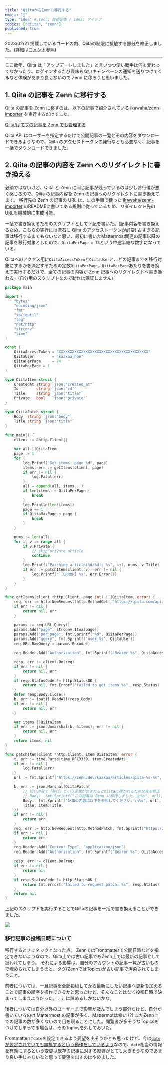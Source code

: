 ```yaml
---
title: "QiitaからZennに移行する"
emoji: "👋"
type: "idea" # tech: 技術記事 / idea: アイデア
topics: ["qiita", "zenn"]
published: true
---
```


2023/02/21 掲載しているコードの内、Qiitaの制限に抵触する部分を修正しました。(詳細は[コメント](https://zenn.dev/link/comments/991082a51e4149)参照)

---

ここ数年、Qiita は「アップデートしました」と言いつつ使い勝手は何も変わってなかったり、ログインするたび興味もないキャンペーンの通知を送りつけてくるなど体験があまり良くないので Zenn に移ろうと思いました。

## 1. Qiita の記事を Zenn に移行する

Qiita の記事を Zenn に移すのは、以下の記事で紹介されている [ikawaha/zenn-importer](https://github.com/ikawaha/zenn-importer) を実行するだけでした。

[Qiita/はてブの記事を Zenn でも管理する](https://zenn.dev/ikawaha/articles/20201012-e56b19cd33c396ae0465)

Qiita API はユーザーを指定するだけで公開記事の一覧とその内容をダウンロードできるようなので、Qiita のアクセストークンの発行なども必要なく、記事を一括でダウンロードできました。

## 2. Qiita の記事の内容を Zenn へのリダイレクトに書き換える

必須ではないけど、Qiita と Zenn に同じ記事が残っているのは少しお行儀が悪く感じるので、Qiita の記事内容を Zenn の記事へのリダイレクトに書き換えてます。
移行先の Zenn の記事の URL は、`1.`の手順で使った [ikawaha/zenn-importer](https://github.com/ikawaha/zenn-importer) のREADMEに書いてある規則に従っているため、リダイレクト先のURLも機械的に生成可能。

一括で書き換えるためのスクリプトとして下記を書いた。(記事内容を書き換えるため、こちらの実行には流石に Qiita のアクセストークンが必要)
古すぎる記事は移行するまでもないなと思い、最初に書いたMattermost関連の記事以降の記事を移行対象としたので、`QiitaPerPage = 74`という中途半端な数字になっている。

Qiitaへのアクセス用に`QiitaAccessToken`と`QiitaUser`と、どの記事までを移行対象にするかを決定するための定数`QiitaPerPage`、`QiitaMaxPage`あたりを書き換えて実行するだけで、全ての記事の内容が Zenn 記事へのリダイレクトへ書き換わる。(自分用のスクリプトなので動作は保証しません)

```go:main.go
package main

import (
	"bytes"
	"encoding/json"
	"fmt"
	"io/ioutil"
	"log"
	"net/http"
	"strconv"
	"time"
)

const (
	QiitaAccessToken = "XXXXXXXXXXXXXXXXXXXXXXXXXXXXXXXXXXXXXXXX"
	QiitaUser        = "kaakaa_hoe"
	QiitaPerPage     = 74
	QiitaMaxPage = 1
)

type QiitaItem struct {
	CreatedAt string `json:"created_at"`
	Id        string `json:"id"`
	Title     string `json:"title"`
	Private   bool   `json:"private"`
}

type QiitaPatch struct {
	Body  string `json:"body"`
	Title string `json:"title"`
}

func main() {
	client := &http.Client{}

	var all []QiitaItem
	page := 1
	for {
		log.Printf("Get items. page %d", page)
		items, err := getItems(client, page)
		if err != nil {
			log.Fatal(err)
		}
		all = append(all, items...)
		if len(items) < QiitaPerPage {
			break
		}
		log.Println(len(items))
		page += 1
		if QiitaMaxPage < page {
			break
		}
	}

	nums := len(all)
	for i, v := range all {
		if v.Private {
			// skip private article
			continue
		}
		log.Printf("Patching article(%d/%d): %s", i+1, nums, v.Title)
		if err := patchItem(client, v); err != nil {
			log.Printf(" [ERROR] %s", err.Error())
		}
	}
}

func getItems(client *http.Client, page int) ([]QiitaItem, error) {
	req, err := http.NewRequest(http.MethodGet, "https://qiita.com/api/v2/authenticated_user/items", nil)
	if err != nil {
		return nil, err
	}

	params := req.URL.Query()
	params.Add("page", strconv.Itoa(page))
	params.Add("per_page", fmt.Sprintf("%d", QiitaPerPage))
	params.Add("query", fmt.Sprintf("user:%s", QiitaUser))
	req.URL.RawQuery = params.Encode()

	req.Header.Add("Authorization", fmt.Sprintf("Bearer %s", QiitaAccessToken))

	resp, err := client.Do(req)
	if err != nil {
		return nil, err
	}
	if resp.StatusCode != http.StatusOK {
		return nil, fmt.Errorf("failed to get items %s", resp.Status)
	}
	defer resp.Body.Close()
	b, err := ioutil.ReadAll(resp.Body)
	if err != nil {
		return nil, err
	}

	var items []QiitaItem
	if err := json.Unmarshal(b, &items); err != nil {
		return nil, err
	}
	return items, nil
}

func patchItem(client *http.Client, item QiitaItem) error {
	t, err := time.Parse(time.RFC3339, item.CreatedAt)
	if err != nil {
		log.Fatal(err)
	}
	url := fmt.Sprintf("https://zenn.dev/kaakaa/articles/qiita-%s-%s", t.Format("20060102"), item.Id)

	b, err := json.Marshal(QiitaPatch{
		// 短い内容で「移行」という言葉が含まれるとQiitaに弾かれるため文言を修正
		// Body:  fmt.Sprintf("この記事は Zenn に移行しました。\n%s", url),
		Body:  fmt.Sprintf("記事の内容は以下を参照してください。\n%s", url),
		Title: item.Title,
	})
	if err != nil {
		return err
	}
	req, err := http.NewRequest(http.MethodPatch, fmt.Sprintf("https://qiita.com/api/v2/items/%s", item.Id), bytes.NewBuffer(b))
	if err != nil {
		return err
	}
	req.Header.Add("Content-Type", "application/json")
	req.Header.Add("Authorization", fmt.Sprintf("Bearer %s", QiitaAccessToken))

	resp, err := client.Do(req)
	if err != nil {
		return nil
	}
	if resp.StatusCode != http.StatusOK {
		return fmt.Errorf("failed to request patch: %s", resp.Status)
	}
	return nil
}
```

上記のスクリプトを実行することでQiitaの記事を一括で書き換えることができました。

![](https://storage.googleapis.com/zenn-user-upload/82d211bdec1c67cbcee986c9.png)

### 移行記事の投稿日時について

移行するときにネックとなった点。
ZennではFrontmatterで公開日時などを指定できないようなので、Qiita上では古い記事でもZenn上では最新の記事として扱われてしまう。
それによる影響は、自分のアカウントの記事一覧が古いもので埋められてしまうのと、タグ(ZennではTopics)が古い記事で汚染されてしまうこと。

前者については、一旦記事を全部投稿してから最新にしたい記事へ更新を加えることで記事の順序を操作できるかと思ったけど、そんなことはなく投稿日時で決まってしまうようだった。ここは諦めるしかないかな。

後者については自分以外のユーザーまで影響が及んでしまう部分だけど、自分が書いているのは Mattermost の記事が多く、Mattermotは幸い (?) まだZenn上での記事の数が多くないので目を瞑ることにした。閲覧者が多そうなTopicsをつけてしまってる場合は、そのTopicsを外しておいた。

Frontmatterに`date`を設定できるよう要望を出そうかとも思ったけど、今は[`date`が設定されていても無視するという動作をしているよう](https://github.com/zenn-dev/zenn-community/issues/254)なので、`date`相当の情報を有効にするという変更は既存の記事に対する影響がとても大きそうなのであまり良い手じゃないなと思って要望を出すのはやめました。

